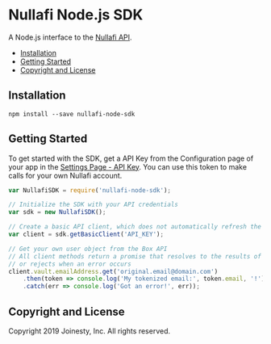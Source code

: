 Nullafi Node.js SDK
===============

A Node.js interface to the [Nullafi API](http://enterprise-api.nullafi.com/docs).

- [Installation](#installation)
- [Getting Started](#getting-started)
- [Copyright and License](#copyright-and-license)

<!-- END doctoc generated TOC please keep comment here to allow auto update -->

Installation
------------

```
npm install --save nullafi-node-sdk
```

Getting Started
---------------

To get started with the SDK, get a API Key from the Configuration page
of your app in the [Settings Page - API Key][settings-api-key].
You can use this token to make calls for your own Nullafi account.

```js
var NullafiSDK = require('nullafi-node-sdk');

// Initialize the SDK with your API credentials
var sdk = new NullafiSDK();

// Create a basic API client, which does not automatically refresh the access token
var client = sdk.getBasicClient('API_KEY');

// Get your own user object from the Box API
// All client methods return a promise that resolves to the results of the API call,
// or rejects when an error occurs
client.vault.emailAddress.get('original.email@domain.com')
	.then(token => console.log('My tokenized email:', token.email, '!'))
	.catch(err => console.log('Got an error!', err));
```

[settings-api-key]: https://app.box.com/developers/console


Copyright and License
---------------------

Copyright 2019 Joinesty, Inc. All rights reserved.